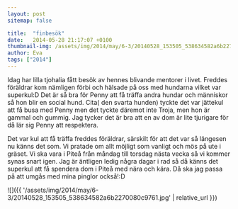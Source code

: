 ```yaml
---
layout: post
sitemap: false

title:  "finbesök"
date:   2014-05-28 21:17:07 +0100
thumbnail-img: /assets/img/2014/may/6-3/20140528_153505_538634582a6b2270080c9761.jpg
author: Eva
tags: ["2014"]
---
```


Idag har lilla tjohalia fått besök av hennes blivande mentorer i livet. Freddes föräldrar kom nämligen förbi och hälsade på oss med hundarna vilket var superkul:D Det är så bra för Penny att få träffa andra hundar och människor så hon blir en social hund. Cita( den svarta hunden) tyckte det var jättekul att få busa med Penny men det tyckte däremot inte Troja, men hon är gammal och gummig. Jag tycker det är bra att en av dom är lite tjurigare för då lär sig Penny att respektera. 

Det var kul att få träffa freddes föräldrar, särskilt för att det var så längesen nu känns det som. Vi pratade om allt möjligt som vanligt och mös på ute i gräset. Vi ska vara i Piteå från måndag till torsdag nästa vecka så vi kommer synas snart igen. Jag är äntligen ledig några dagar i rad så då känns det superkul att få spendera dom i Piteå med nära och kära. Då ska jag passa på att umgås med mina pinglor också!:D

![]({{ '/assets/img/2014/may/6-3/20140528_153505_538634582a6b2270080c9761.jpg'  | relative_url }})

